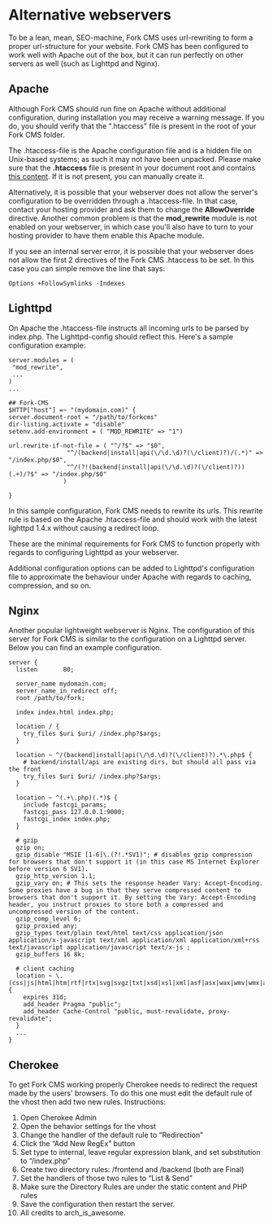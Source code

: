 # Alternative webservers

To be a lean, mean, SEO-machine, Fork CMS uses url-rewriting to form a proper url-structure for your website. Fork CMS has been configured to work well with Apache out of the box, but it can run perfectly on other servers as well (such as Lighttpd and Nginx).

## Apache

Although Fork CMS should run fine on Apache without additional configuration, during installation you may receive a warning message. If you do, you should verify that the ".htaccess" file is present in the root of your Fork CMS folder.

The .htaccess-file is the Apache configuration file and is a hidden file on Unix-based systems; as such it may not have been unpacked. Please make sure that the **.htaccess** file is present in your document root and contains [this content](https://github.com/forkcms/forkcms/blob/master/.htaccess#L1). If it is not present, you can manually create it.

Alternatively, it is possible that your webserver does not allow the server's configuration to be overridden through a .htaccess-file. In that case, contact your hosting provider and ask them to change the **AllowOverride** directive. Another common problem is that the **mod_rewrite** module is not enabled on your webserver, in which case you'll also have to turn to your hosting provider to have them enable this Apache module.

If you see an internal server error, it is possible that your webserver does not allow the first 2 directives of the Fork CMS .htaccess to be set. In this case you can simple remove the line that says:

```
Options +FollowSymlinks -Indexes
```

## Lighttpd

On Apache the .htaccess-file instructs all incoming urls to be parsed by index.php. The Lighttpd-config should reflect this. Here's a sample configuration example:

```
server.modules = (
 "mod_rewrite",
 ...
)
...

## Fork-CMS
$HTTP["host"] =~ "(mydomain.com)" {
server.document-root = "/path/to/forkcms"
dir-listing.activate = "disable"
setenv.add-environment = ( "MOD_REWRITE" => "1")

url.rewrite-if-not-file = ( "^/?$" => "$0",
                "^/(backend|install|api(\/\d.\d)?(\/client)?)/(.*)" => "/index.php/$0",
                "^/(?!(backend|install|api(\/\d.\d)?(\/client)?))(.+)/?$" => "/index.php/$0"
               )

}
```

In this sample configuration, Fork CMS needs to rewrite its urls. This rewrite rule is based on the Apache .htaccess-file and should work with the latest lighttpd 1.4.x without causing a redirect loop.

These are the minimal requirements for Fork CMS to function properly with regards to configuring Lighttpd as your webserver.

Additional configuration options can be added to Lighttpd's configuration file to approximate the behaviour under Apache with regards to caching, compression, and so on.

## Nginx

Another popular lightweight webserver is Nginx. The configuration of this server for Fork CMS is similar to the configuration on a Lighttpd server. Below you can find an example configuration.

```
server {
  listen       80;

  server_name mydomain.com;
  server_name_in_redirect off;
  root /path/to/fork;

  index index.html index.php;
  
  location / {
  	try_files $uri $uri/ /index.php?$args;
  }
  
  location ~ ^/(backend|install|api(\/\d.\d)?(\/client)?).*\.php$ {
  	# backend/install/api are existing dirs, but should all pass via the front
  	try_files $uri $uri/ /index.php?$args;
  }
  
  location ~ ^(.+\.php)(.*)$ {
    include fastcgi_params;
    fastcgi_pass 127.0.0.1:9000;
    fastcgi_index index.php;
  }

  # gzip
  gzip on;
  gzip_disable "MSIE [1-6]\.(?!.*SV1)"; # disables gzip compression for browsers that don't support it (in this case MS Internet Explorer before version 6 SV1).
  gzip_http_version 1.1;
  gzip_vary on; # This sets the response header Vary: Accept-Encoding. Some proxies have a bug in that they serve compressed content to browsers that don't support it. By setting the Vary: Accept-Encoding header, you instruct proxies to store both a compressed and uncompressed version of the content.
  gzip_comp_level 6;
  gzip_proxied any;
  gzip_types text/plain text/html text/css application/json application/x-javascript text/xml application/xml application/xml+rss text/javascript application/javascript text/x-js ;
  gzip_buffers 16 8k;

  # client caching
  location ~ \.(css|js|html|htm|rtf|rtx|svg|svgz|txt|xsd|xsl|xml|asf|asx|wax|wmv|wmx|avi|bmp|class|divx|doc|docx|exe|gif|gz|gzip|ico|jpg|jpeg|jpe|mdb|mid|midi|mov|qt|mp3|m4a|mp4|m4v|mpeg|mpg|mpe|mpp|odb|odc|odf|odg|odp|ods|odt|ogg|pdf|png|pot|pps|ppt|pptx|ra|ram|swf|tar|tif|tiff|wav|wma|woff|wri|xla|xls|xlsx|xlt|xlw|zip)$ {
    expires 31d;
    add_header Pragma "public";
    add_header Cache-Control "public, must-revalidate, proxy-revalidate";
  }
  ...
}
```

## Cherokee

To get Fork CMS working properly Cherokee needs to redirect the request made by the users' browsers. To do this one must edit the default rule of the vhost then add two new rules. Instructions:

1. Open Cherokee Admin
2. Open the behavior settings for the vhost
3. Change the handler of the default rule to “Redirection”
4. Click the “Add New RegEx” button
5. Set type to internal, leave regular expression blank, and set substitution to “/index.php”
6. Create two directory rules: /frontend and /backend (both are Final)
7. Set the handlers of those two rules to “List & Send”
8. Make sure the Directory Rules are under the static content and PHP rules
9. Save the configuration then restart the server.
10. All credits to arch_is_awesome.

